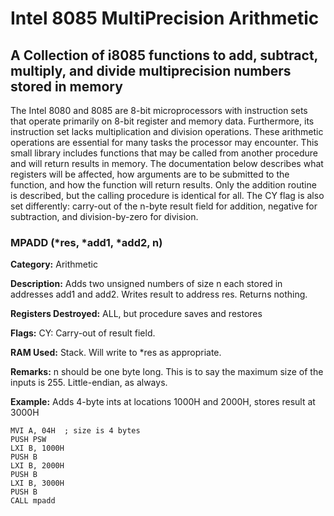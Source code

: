 # Intel 8085 MultiPrecision Arithmetic
## A Collection of i8085 functions to add, subtract, multiply, and divide multiprecision numbers stored in memory

The Intel 8080 and 8085 are 8-bit microprocessors with instruction sets that operate primarily on 8-bit register and memory data. Furthermore, its instruction set lacks multiplication and division operations. These arithmetic operations are essential for many tasks the processor may encounter. This small library includes functions that may be called from another procedure and will return results in memory. The documentation below describes what registers will be affected, how arguments are to be submitted to the function, and how the function will return results. Only the addition routine is described, but the calling procedure is identical for all. The CY flag is also set differently: carry-out of the n-byte result field for addition, negative for subtraction, and division-by-zero for division.


### MPADD (\*res, \*add1, \*add2, n)

**Category:** Arithmetic

**Description:** Adds two unsigned numbers of size n each stored in addresses add1 and add2. Writes result to address res. Returns nothing.

**Registers Destroyed:** ALL, but procedure saves and restores

  **Flags:** CY: Carry-out of result field.

**RAM Used:** Stack. Will write to \*res as appropriate.

**Remarks:** n should be one byte long. This is to say the maximum size of the inputs is 255. Little-endian, as always.

**Example:** Adds 4-byte ints at locations 1000H and 2000H, stores result at 3000H

```
MVI A, 04H  ; size is 4 bytes
PUSH PSW
LXI B, 1000H
PUSH B
LXI B, 2000H
PUSH B
LXI B, 3000H
PUSH B
CALL mpadd
```
